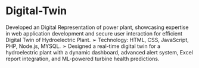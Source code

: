 # Digital-Twin
Developed an Digital Representation of power plant, showcasing expertise in web application development and secure user interaction for efficient Digital
Twin of Hydroelectric Plant.
➢ Technology: HTML, CSS, JavaScript, PHP, Node.js, MYSQL.
➢ Designed a real-time digital twin for a hydroelectric plant with a dynamic dashboard, advanced alert system, Excel report integration, and 
ML-powered turbine health predictions.

